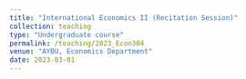 ```yaml
---
title: "International Economics II (Recitation Session)"
collection: teaching
type: "Undergraduate course"
permalink: /teaching/2023_Econ304
venue: "AYBU, Economics Department"
date: 2023-03-01
---
```

